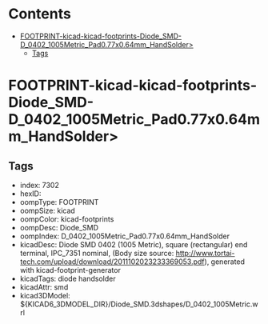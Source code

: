 



Contents
========

* [FOOTPRINT-kicad-kicad-footprints-Diode_SMD-D_0402_1005Metric_Pad0.77x0.64mm_HandSolder>](#footprint-kicad-kicad-footprints-diode_smd-d_0402_1005metric_pad077x064mm_handsolder)
	* [Tags](#tags)

# FOOTPRINT-kicad-kicad-footprints-Diode_SMD-D_0402_1005Metric_Pad0.77x0.64mm_HandSolder>

## Tags

- index: 7302
- hexID: 
- oompType: FOOTPRINT
- oompSize: kicad
- oompColor: kicad-footprints
- oompDesc: Diode_SMD
- oompIndex: D_0402_1005Metric_Pad0.77x0.64mm_HandSolder
- kicadDesc: Diode SMD 0402 (1005 Metric), square (rectangular) end terminal, IPC_7351 nominal, (Body size source: http://www.tortai-tech.com/upload/download/2011102023233369053.pdf), generated with kicad-footprint-generator
- kicadTags: diode handsolder
- kicadAttr: smd
- kicad3DModel: ${KICAD6_3DMODEL_DIR}/Diode_SMD.3dshapes/D_0402_1005Metric.wrl
